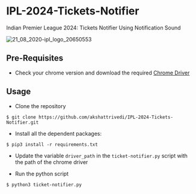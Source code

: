 # IPL-2024-Tickets-Notifier
Indian Premier League 2024: Tickets Notifier Using Notification Sound

![21_08_2020-ipl_logo_20650553](https://github.com/akshattrivedi/IPL-2024-Tickets-Notifier/assets/14280517/96f0f3be-74a1-48ed-a659-16f67f4a8721)

## Pre-Requisites
* Check your chrome version and download the required [Chrome Driver](https://chromedriver.chromium.org/downloads)

## Usage
* Clone the repository
```
$ git clone https://github.com/akshattrivedi/IPL-2024-Tickets-Notifier.git
```

* Install all the dependent packages:
```
$ pip3 install -r requirements.txt
```

* Update the variable `driver_path` in the `ticket-notifier.py` script with the path of the chrome driver

* Run the python script
```
$ python3 ticket-notifier.py
```
